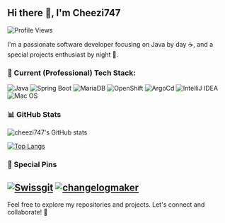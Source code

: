 ## Hi there 👋, I'm Cheezi747

![Profile Views](https://komarev.com/ghpvc/?username=cheezi747&color=brightgreen)

I'm a passionate software developer focusing on Java by day ☕, and a special projects enthusiast by night 🌙.

### 🔧 Current (Professional) Tech Stack:
![Java](https://img.shields.io/badge/Java-000000?style=flat&logo=openjdk&logoColor=white)
![Spring Boot](https://img.shields.io/badge/SpringBoot-6DB33F?style=flat&logo=springboot&logoColor=white)
![MariaDB](https://img.shields.io/badge/MariaDB-003545?style=flat&logo=mariaDB&logoColor=white)
![OpenShift](https://img.shields.io/badge/OpenShift-EE0000?style=flat&logo=redhatopenshift&logoColor=white)
![ArgoCd](https://img.shields.io/badge/ArgoCD-EF7B4D?style=flat&logo=argo&logoColor=white)
![IntelliJ IDEA](https://img.shields.io/badge/IntelliJ-000000?style=flat&logo=intellijidea&logoColor=white)
![Mac OS](https://img.shields.io/badge/macOS-000000?style=flat&logo=apple&logoColor=white)

### 📊 GitHub Stats
![cheezi747's GitHub stats](https://github-readme-stats.vercel.app/api?username=cheezi747&show_icons=true&bg_color=303446&text_color=c6d0f5&icon_color=ca9ee6&title_color=81c8be)

[![Top Langs](https://github-readme-stats.vercel.app/api/top-langs/?username=cheezi747&show_icons=true&bg_color=303446&text_color=c6d0f5&icon_color=ca9ee6&title_color=81c8be)](https://github.com/anuraghazra/github-readme-stats)

### 📌 Special Pins

[![Swissgit](https://github-readme-stats.vercel.app/api/pin/?username=cheezicrew&repo=swissgit&show_icons=true&bg_color=303446&text_color=c6d0f5&icon_color=ca9ee6&title_color=81c8be)](https://github.com/CheeziCrew/Swissgit)
[![changelogmaker](https://github-readme-stats.vercel.app/api/pin/?username=cheezicrew&repo=changelogmaker&show_icons=true&bg_color=303446&text_color=c6d0f5&icon_color=ca9ee6&title_color=81c8be)](https://github.com/CheeziCrew/changelogmaker)
---

Feel free to explore my repositories and projects. Let's connect and collaborate! 🚀
